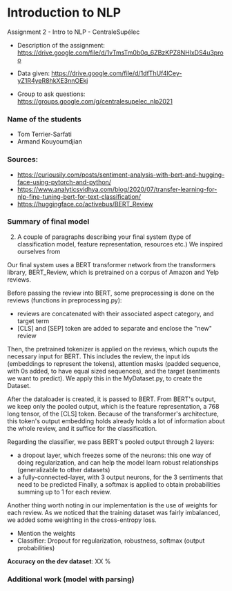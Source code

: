 # Introduction to NLP 
Assignment  2 - Intro to NLP - CentraleSupélec

- Description of the assignment: https://drive.google.com/file/d/1vTmsTm0b0q_6ZBzKPZ8NHlxDS4u3proo

- Data given: https://drive.google.com/file/d/1dfThUf4lCey-yZ1R4yeR8hkXE3nnOEkj

- Group to ask questions: https://groups.google.com/g/centralesupelec_nlp2021


### Name of the students
- Tom Terrier-Sarfati
- Armand Kouyoumdjian

### Sources: 
- https://curiousily.com/posts/sentiment-analysis-with-bert-and-hugging-face-using-pytorch-and-python/
- https://www.analyticsvidhya.com/blog/2020/07/transfer-learning-for-nlp-fine-tuning-bert-for-text-classification/
- https://huggingface.co/activebus/BERT_Review

### Summary of final model
2. A couple of paragraphs describing your final system (type of
classification model, feature representation, resources etc.)
We inspired ourselves from 

Our final system uses a BERT transformer network from the transformers library, BERT_Review, which is pretrained on a corpus of Amazon and Yelp reviews.

Before passing the review into BERT, some preprocessing is done on the reviews (functions in preprocessing.py): 
- reviews are concatenated with their associated aspect category, and target term 
-  [CLS] and [SEP] token are added to separate and enclose the "new" review

Then, the pretrained tokenizer is applied on the reviews, which ouputs the necessary input for BERT.
This includes the review, the input ids (embeddings to represent the tokens), attention masks (padded sequence, with 0s added, to have equal sized sequences), and the target (sentiments we want to predict).
We apply this in the MyDataset.py, to create the Dataset. 

After the dataloader is created, it is passed to BERT. 
From BERT's output, we keep only the pooled output, which is the feature representation, a 768 long tensor, of the [CLS] token. Because of the transformer's architecture, this token's output embedding holds already holds a lot of information about the whole review, and it suffice for the classification. 

Regarding the classifier, we pass BERT's pooled output through 2 layers:
- a dropout layer, which freezes some of the neurons: this one way of doing regularization, and can help the model learn robust relationships (generalizable to other datasets)
- a fully-connected-layer, with 3 output neurons, for the 3 sentiments that need to be predicted
Finally, a softmax is applied to obtain probabilities summing up to 1 for each review. 

Another thing worth noting in our implementation is the use of weights for each review. As we noticed that the training dataset was fairly imbalanced, we added some weighting in the cross-entropy loss. 
- Mention the weights
- Classifier: Dropout for regularization, robustness, softmax (output probabilities)


**Accuracy on the dev dataset**: XX % 


### Additional work (model with parsing)